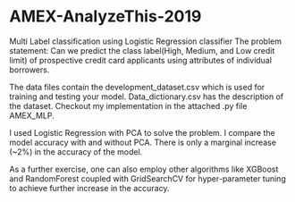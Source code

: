 # AMEX-AnalyzeThis-2019
Multi Label classification using Logistic Regression classifier
The problem statement: Can we predict the class label(High, Medium, and Low credit limit) of prospective credit card applicants using attributes of individual borrowers.

The data files contain the development_dataset.csv which is used for training and testing your model. Data_dictionary.csv has the description of the dataset. Checkout my implementation in the attached .py file AMEX_MLP. 

I used Logistic Regression with PCA to solve the problem. I compare the model accuracy with and without PCA. There is only a marginal increase (~2%) in the accuracy of the model. 

As a further exercise, one can also employ other algorithms like XGBoost and RandomForest coupled with GridSearchCV for hyper-parameter tuning to achieve further increase in the accuracy.
